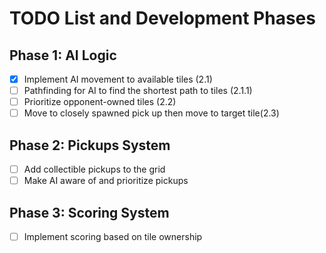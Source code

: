 # TODO List and Development Phases

## Phase 1: AI Logic
- [x] Implement AI movement to available tiles (2.1)
- [ ] Pathfinding for AI to find the shortest path to tiles (2.1.1)
- [ ] Prioritize opponent-owned tiles (2.2)
- [ ] Move to closely spawned pick up then move to target tile(2.3)

## Phase 2: Pickups System
- [ ] Add collectible pickups to the grid
- [ ] Make AI aware of and prioritize pickups

## Phase 3: Scoring System
- [ ] Implement scoring based on tile ownership
